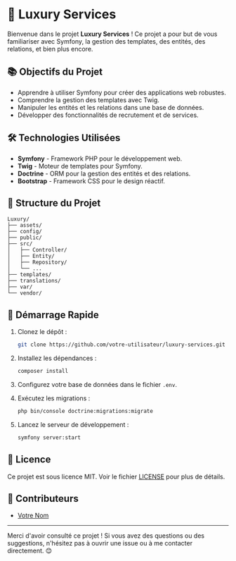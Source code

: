 # 🚀 Luxury Services

Bienvenue dans le projet **Luxury Services** ! Ce projet a pour but de vous familiariser avec Symfony, la gestion des templates, des entités, des relations, et bien plus encore.

## 📚 Objectifs du Projet

- Apprendre à utiliser Symfony pour créer des applications web robustes.
- Comprendre la gestion des templates avec Twig.
- Manipuler les entités et les relations dans une base de données.
- Développer des fonctionnalités de recrutement et de services.

## 🛠️ Technologies Utilisées

- **Symfony** - Framework PHP pour le développement web.
- **Twig** - Moteur de templates pour Symfony.
- **Doctrine** - ORM pour la gestion des entités et des relations.
- **Bootstrap** - Framework CSS pour le design réactif.

## 📂 Structure du Projet

```
Luxury/
├── assets/
├── config/
├── public/
├── src/
│   ├── Controller/
│   ├── Entity/
│   ├── Repository/
│   └── ...
├── templates/
├── translations/
├── var/
└── vendor/
```

## 🚀 Démarrage Rapide

1. Clonez le dépôt :
   ```bash
   git clone https://github.com/votre-utilisateur/luxury-services.git
   ```

2. Installez les dépendances :
   ```bash
   composer install
   ```

3. Configurez votre base de données dans le fichier `.env`.

4. Exécutez les migrations :
   ```bash
   php bin/console doctrine:migrations:migrate
   ```

5. Lancez le serveur de développement :
   ```bash
   symfony server:start
   ```

## 📄 Licence

Ce projet est sous licence MIT. Voir le fichier [LICENSE](LICENSE) pour plus de détails.

## 👥 Contributeurs

- [Votre Nom](https://github.com/votre-utilisateur)

---

Merci d'avoir consulté ce projet ! Si vous avez des questions ou des suggestions, n'hésitez pas à ouvrir une issue ou à me contacter directement. 😊
